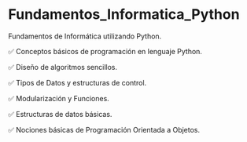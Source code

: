 # Fundamentos_Informatica_Python
Fundamentos de Informática utilizando Python. 

✅ Conceptos básicos de programación en lenguaje Python. 

✅ Diseño de algoritmos sencillos. 

✅ Tipos de Datos y estructuras de control. 

✅ Modularización y Funciones. 

✅ Estructuras de datos básicas. 

✅ Nociones básicas de Programación Orientada a Objetos. 
